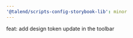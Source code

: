 ```yaml
---
'@talend/scripts-config-storybook-lib': minor
---
```


feat: add design token update in the toolbar
